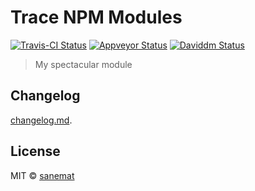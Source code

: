 # Trace NPM Modules

[![Travis-CI Status][travis-image]][travis-url] [![Appveyor Status][appveyor-image]][appveyor-url] [![Daviddm Status][daviddm-image]][daviddm-url]

> My spectacular module


## Changelog

[changelog.md](./changelog.md).


## License

MIT © [sanemat](http://sane.jp)


[travis-url]: https://travis-ci.org/lyrictenor/electron-npm-modules
[travis-image]: https://img.shields.io/travis/lyrictenor/electron-npm-modules/master.svg?style=flat-square&label=travis
[appveyor-url]: https://ci.appveyor.com/project/sanemat/electron-npm-modules/branch/master
[appveyor-image]: https://img.shields.io/appveyor/ci/sanemat/electron-npm-modules/master.svg?style=flat-square&label=appveyor
[daviddm-url]: https://david-dm.org/lyrictenor/electron-npm-modules
[daviddm-image]: https://img.shields.io/david/lyrictenor/electron-npm-modules.svg?style=flat-square
